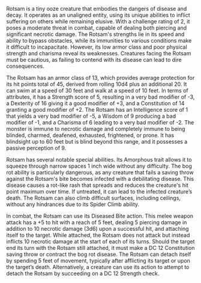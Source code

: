 Rotsam is a tiny ooze creature that embodies the dangers of disease and decay. It operates as an unaligned entity, using its unique abilities to inflict suffering on others while remaining elusive. With a challenge rating of 2, it poses a moderate threat in combat, capable of dealing both piercing and significant necrotic damage. The Rotsam's strengths lie in its speed and ability to bypass obstacles, while its immunities to various conditions make it difficult to incapacitate. However, its low armor class and poor physical strength and charisma reveal its weaknesses. Creatures facing the Rotsam must be cautious, as failing to contend with its disease can lead to dire consequences.

The Rotsam has an armor class of 13, which provides average protection for its hit points total of 45, derived from rolling 10d4 plus an additional 20. It can swim at a speed of 30 feet and walk at a speed of 10 feet. In terms of attributes, it has a Strength score of 5, resulting in a very bad modifier of -3, a Dexterity of 16 giving it a good modifier of +3, and a Constitution of 14 granting a good modifier of +2. The Rotsam has an Intelligence score of 1 that yields a very bad modifier of -5, a Wisdom of 9 producing a bad modifier of -1, and a Charisma of 6 leading to a very bad modifier of -2. The monster is immune to necrotic damage and completely immune to being blinded, charmed, deafened, exhausted, frightened, or prone. It has blindsight up to 60 feet but is blind beyond this range, and it possesses a passive perception of 9.

Rotsam has several notable special abilities. Its Amorphous trait allows it to squeeze through narrow spaces 1 inch wide without any difficulty. The bog rot ability is particularly dangerous, as any creature that fails a saving throw against the Rotsam's bite becomes infected with a debilitating disease. This disease causes a rot-like rash that spreads and reduces the creature's hit point maximum over time. If untreated, it can lead to the infected creature’s death. The Rotsam can also climb difficult surfaces, including ceilings, without any hindrances due to its Spider Climb ability.

In combat, the Rotsam can use its Diseased Bite action. This melee weapon attack has a +5 to hit with a reach of 5 feet, dealing 5 piercing damage in addition to 10 necrotic damage (3d6) upon a successful hit, and attaching itself to the target. While attached, the Rotsam does not attack but instead inflicts 10 necrotic damage at the start of each of its turns. Should the target end its turn with the Rotsam still attached, it must make a DC 12 Constitution saving throw or contract the bog rot disease. The Rotsam can detach itself by spending 5 feet of movement, typically after afflicting its target or upon the target’s death. Alternatively, a creature can use its action to attempt to detach the Rotsam by succeeding on a DC 12 Strength check.